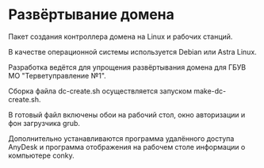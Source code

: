 <h1>Развёртывание домена</h1>
Пакет создания контроллера домена на Linux и рабочих станций.

В качестве операционной системы используется Debian или Astra Linux.

Разработка ведётся для упрощения развёртывания домена для ГБУВ МО "Терветуправление №1".

Сборка файла dc-create.sh осуществляется запуском make-dc-create.sh.

В готовый файл включены обои на рабочий стол, окно авторизации и фон загрузчика grub.

Дополнительно устанавливаются программа удалённого доступа AnyDesk и программа
отображения на рабочем столе информации о компьютере conky.
